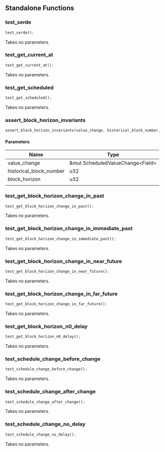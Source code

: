 ## Standalone Functions

### test_serde

```rust
test_serde();
```

Takes no parameters.

### test_get_current_at

```rust
test_get_current_at();
```

Takes no parameters.

### test_get_scheduled

```rust
test_get_scheduled();
```

Takes no parameters.

### assert_block_horizon_invariants

```rust
assert_block_horizon_invariants(value_change, historical_block_number, block_horizon, );
```

#### Parameters
| Name | Type |
| --- | --- |
| value_change | &mut ScheduledValueChange&lt;Field&gt; |
| historical_block_number | u32 |
| block_horizon | u32 |
|  |  |

### test_get_block_horizon_change_in_past

```rust
test_get_block_horizon_change_in_past();
```

Takes no parameters.

### test_get_block_horizon_change_in_immediate_past

```rust
test_get_block_horizon_change_in_immediate_past();
```

Takes no parameters.

### test_get_block_horizon_change_in_near_future

```rust
test_get_block_horizon_change_in_near_future();
```

Takes no parameters.

### test_get_block_horizon_change_in_far_future

```rust
test_get_block_horizon_change_in_far_future();
```

Takes no parameters.

### test_get_block_horizon_n0_delay

```rust
test_get_block_horizon_n0_delay();
```

Takes no parameters.

### test_schedule_change_before_change

```rust
test_schedule_change_before_change();
```

Takes no parameters.

### test_schedule_change_after_change

```rust
test_schedule_change_after_change();
```

Takes no parameters.

### test_schedule_change_no_delay

```rust
test_schedule_change_no_delay();
```

Takes no parameters.

